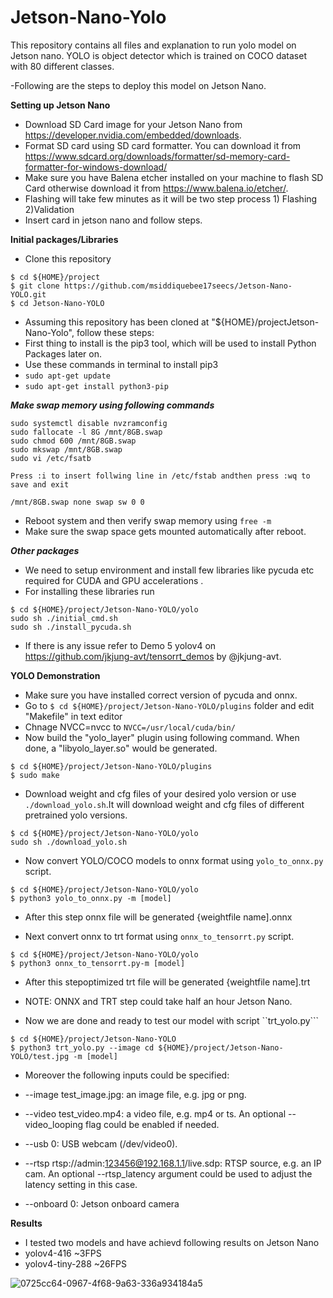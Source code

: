 # Jetson-Nano-Yolo
This repository contains all files and explanation to run yolo model on Jetson nano. YOLO is object detector which is trained on COCO dataset with 80 different classes.

-Following are the steps to deploy this model on Jetson Nano.

**Setting up Jetson Nano**

- Download SD Card image for your Jetson Nano from https://developer.nvidia.com/embedded/downloads.
- Format SD card using SD card formatter. You can download it from https://www.sdcard.org/downloads/formatter/sd-memory-card-formatter-for-windows-download/
- Make sure you have Balena etcher installed on your machine to flash SD Card otherwise download it from https://www.balena.io/etcher/.
- Flashing will take few minutes as it will be two step process   1) Flashing      2)Validation
- Insert card in jetson nano and follow steps.


**Initial packages/Libraries**
- Clone this repository

``` 
$ cd ${HOME}/project
$ git clone https://github.com/msiddiquebee17seecs/Jetson-Nano-YOLO.git
$ cd Jetson-Nano-YOLO
```

- Assuming this repository has been cloned at "${HOME}/projectJetson-Nano-Yolo", follow these steps:
- First thing to install is the pip3 tool, which will be used to install Python Packages later on.
- Use these commands in terminal to install pip3
- ```sudo apt-get update```
- ```sudo apt-get install python3-pip```


***Make swap memory using following commands***
```free -m
sudo systemctl disable nvzramconfig
sudo fallocate -l 8G /mnt/8GB.swap
sudo chmod 600 /mnt/8GB.swap
sudo mkswap /mnt/8GB.swap
sudo vi /etc/fsatb 

Press :i to insert follwing line in /etc/fstab andthen press :wq to save and exit

/mnt/8GB.swap none swap sw 0 0 
```
- Reboot system and then verify swap memory using ```free -m```
- Make sure the swap space gets mounted automatically after reboot.


***Other packages***
- We need to setup environment and install few libraries like pycuda etc required for CUDA and GPU accelerations .
- For installing these libraries run

```
$ cd ${HOME}/project/Jetson-Nano-YOLO/yolo
sudo sh ./initial_cmd.sh
sudo sh ./install_pycuda.sh
````  

- If there is any issue refer to Demo 5 yolov4 on https://github.com/jkjung-avt/tensorrt_demos by @jkjung-avt.




**YOLO Demonstration**
- Make sure you have installed  correct version of pycuda and onnx.
- Go to ```$ cd ${HOME}/project/Jetson-Nano-YOLO/plugins``` folder and edit "Makefile" in text editor
- Chnage NVCC=nvcc to ```NVCC=/usr/local/cuda/bin/```
- Now build the "yolo_layer" plugin using following command. When done, a "libyolo_layer.so" would be generated.
 ```
$ cd ${HOME}/project/Jetson-Nano-YOLO/plugins
$ sudo make
```  
- Download weight and cfg files of your desired yolo version or use ```./download_yolo.sh```.It will download weight and cfg files of different pretrained yolo versions.
```
$ cd ${HOME}/project/Jetson-Nano-YOLO/yolo
sudo sh ./download_yolo.sh
```
- Now convert YOLO/COCO models to onnx format using ```yolo_to_onnx.py``` script.
```
$ cd ${HOME}/project/Jetson-Nano-YOLO/yolo
$ python3 yolo_to_onnx.py -m [model]
```  
- After this step onnx file will be generated {weightfile name].onnx

- Next convert onnx to trt format using ```onnx_to_tensorrt.py``` script.
```
$ cd ${HOME}/project/Jetson-Nano-YOLO/yolo
$ python3 onnx_to_tensorrt.py-m [model]
```

- After this stepoptimized trt file will be generated {weightfile name].trt
- NOTE: ONNX and TRT step could take half an hour Jetson Nano.

- Now we are done and ready to test our model with script ``trt_yolo.py```

```
$ cd ${HOME}/project/Jetson-Nano-YOLO
$ python3 trt_yolo.py --image cd ${HOME}/project/Jetson-Nano-YOLO/test.jpg -m [model]
```

- Moreover the following inputs could be specified:

- --image test_image.jpg: an image file, e.g. jpg or png.
- --video test_video.mp4: a video file, e.g. mp4 or ts. An optional --video_looping flag could be enabled if needed.
- --usb 0: USB webcam (/dev/video0).
- --rtsp rtsp://admin:123456@192.168.1.1/live.sdp: RTSP source, e.g. an IP cam. An optional --rtsp_latency argument could be used to adjust the latency setting in this case.
- --onboard 0: Jetson onboard camera

**Results**

- I tested two models and have achievd following results on Jetson Nano
- yolov4-416 ~3FPS
- yolov4-tiny-288 ~26FPS



![0725cc64-0967-4f68-9a63-336a934184a5](https://user-images.githubusercontent.com/82385991/152836059-ec32da15-fdbe-4513-a5c4-6e7eb1742e49.jpg)


